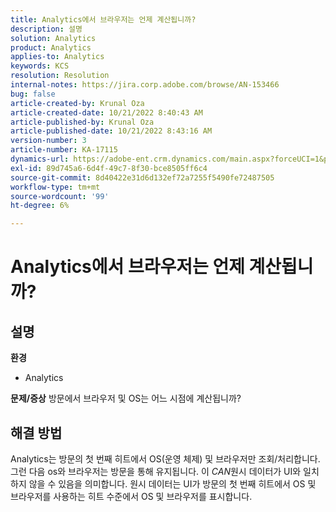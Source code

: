 ```yaml
---
title: Analytics에서 브라우저는 언제 계산됩니까?
description: 설명
solution: Analytics
product: Analytics
applies-to: Analytics
keywords: KCS
resolution: Resolution
internal-notes: https://jira.corp.adobe.com/browse/AN-153466
bug: false
article-created-by: Krunal Oza
article-created-date: 10/21/2022 8:40:43 AM
article-published-by: Krunal Oza
article-published-date: 10/21/2022 8:43:16 AM
version-number: 3
article-number: KA-17115
dynamics-url: https://adobe-ent.crm.dynamics.com/main.aspx?forceUCI=1&pagetype=entityrecord&etn=knowledgearticle&id=d401d507-1c51-ed11-bba2-0022480867fb
exl-id: 89d745a6-6d4f-49c7-8f30-bce8505ff6c4
source-git-commit: 8d40422e31d6d132ef72a7255f5490fe72487505
workflow-type: tm+mt
source-wordcount: '99'
ht-degree: 6%

---
```


# Analytics에서 브라우저는 언제 계산됩니까?

## 설명

<b>환경</b>
- Analytics



<b>문제/증상</b>
방문에서 브라우저 및 OS는 어느 시점에 계산됩니까?


## 해결 방법


Analytics는 방문의 첫 번째 히트에서 OS(운영 체제) 및 브라우저만 조회/처리합니다. 그런 다음 os와 브라우저는 방문을 통해 유지됩니다. 이 *CAN*&#x200B;원시 데이터가 UI와 일치하지 않을 수 있음을 의미합니다. 원시 데이터는 UI가 방문의 첫 번째 히트에서 OS 및 브라우저를 사용하는 히트 수준에서 OS 및 브라우저를 표시합니다.
